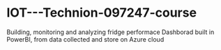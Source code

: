# IOT---Technion-097247-course

Building, monitoring and analyzing fridge performace
Dashborad built in PowerBI, from data collected and store on Azure cloud
